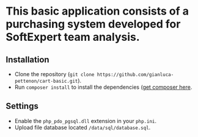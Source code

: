 This basic application consists of a purchasing system developed for SoftExpert team analysis.
============================

## Installation
- Clone the repository (`git clone https://github.com/gianluca-pettenon/cart-basic.git`).
- Run `composer install` to install the dependencies ([get composer here](https://getcomposer.org/download).

## Settings
- Enable the `php_pdo_pgsql.dll` extension in your `php.ini`.
- Upload file database located `/data/sql/database.sql`.

